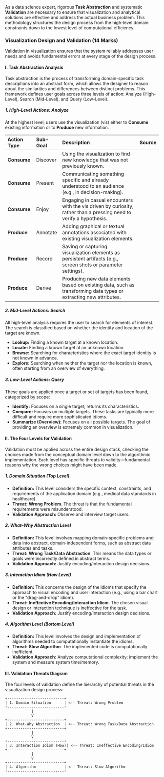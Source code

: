 As a data science expert, rigorous **Task Abstraction** and systematic **Validation** are necessary to ensure that visualization and analytical solutions are effective and address the actual business problem. This methodology structures the design process from the high-level domain constraints down to the lowest level of computational efficiency.

### Visualization Design and Validation (14 Marks)

Validation in visualization ensures that the system reliably addresses user needs and avoids fundamental errors at every stage of the design process.

#### I. Task Abstraction Analysis

Task abstraction is the process of transforming domain-specific task descriptions into an abstract form, which allows the designer to reason about the similarities and differences between distinct problems. This framework defines user goals across three levels of action: Analyze (High-Level), Search (Mid-Level), and Query (Low-Level).

##### 1. High-Level Actions: Analyze

At the highest level, users use the visualization (vis) either to **Consume** existing information or to **Produce** new information.

| Action Type | Sub-Goal | Description | Source |
| :--- | :--- | :--- | :--- |
| **Consume** | Discover | Using the visualization to find new knowledge that was not previously known. | |
| **Consume** | Present | Communicating something specific and already understood to an audience (e.g., in decision-making). | |
| **Consume** | Enjoy | Engaging in casual encounters with the vis driven by curiosity, rather than a pressing need to verify a hypothesis. | |
| **Produce** | Annotate | Adding graphical or textual annotations associated with existing visualization elements. | |
| **Produce** | Record | Saving or capturing visualization elements as persistent artifacts (e.g., screen shots or parameter settings). | |
| **Produce** | Derive | Producing new data elements based on existing data, such as transforming data types or extracting new attributes. | |

##### 2. Mid-Level Actions: Search

All high-level analysis requires the user to search for elements of interest. The search is classified based on whether the identity and location of the target are known.

*   **Lookup:** Finding a known target at a known location.
*   **Locate:** Finding a known target at an unknown location.
*   **Browse:** Searching for characteristics where the exact target identity is not known in advance.
*   **Explore:** Searching when neither the target nor the location is known, often starting from an overview of everything.

##### 3. Low-Level Actions: Query

These goals are applied once a target or set of targets has been found, categorized by scope:

*   **Identify:** Focuses on a single target; returns its characteristics.
*   **Compare:** Focuses on multiple targets. These tasks are typically more difficult and require more sophisticated idioms.
*   **Summarize (Overview):** Focuses on all possible targets. The goal of providing an overview is extremely common in visualization.

#### II. The Four Levels for Validation

Validation must be applied across the entire design stack, checking the choices made from the conceptual domain level down to the algorithmic implementation. Each level has specific threats to validity—fundamental reasons why the wrong choices might have been made.

##### 1. Domain Situation (Top Level)
*   **Definition:** This level considers the specific context, constraints, and requirements of the application domain (e.g., medical data standards in healthcare).
*   **Threat:** **Wrong Problem**. The threat is that the fundamental requirements were misunderstood.
*   **Validation Approach:** Observe and interview target users.

##### 2. What–Why Abstraction Level
*   **Definition:** This level involves mapping domain-specific problems and data into abstract, domain-independent forms, such as abstract data attributes and tasks.
*   **Threat:** **Wrong Task/Data Abstraction**. This means the data types or goals were incorrectly defined in abstract terms.
*   **Validation Approach:** Justify encoding/interaction design decisions.

##### 3. Interaction Idiom (How Level)
*   **Definition:** This concerns the design of the idioms that specify the approach to visual encoding and user interaction (e.g., using a bar chart or the "drag-and-drop" idiom).
*   **Threat:** **Ineffective Encoding/Interaction Idiom**. The chosen visual design or interaction technique is ineffective for the task.
*   **Validation Approach:** Justify encoding/interaction design decisions.

##### 4. Algorithm Level (Bottom Level)
*   **Definition:** This level involves the design and implementation of algorithms needed to computationally instantiate the idioms.
*   **Threat:** **Slow Algorithm**. The implemented code is computationally inefficient.
*   **Validation Approach:** Analyze computational complexity; implement the system and measure system time/memory.

#### III. Validation Threats Diagram

The four levels of validation define the hierarchy of potential threats in the visualization design process:

```ascii
+--------------------------+
| 1. Domain Situation      | <-- Threat: Wrong Problem
+--------------------------+
            |
            V
+--------------------------+
| 2. What-Why Abstraction  | <-- Threat: Wrong Task/Data Abstraction
+--------------------------+
            |
            V
+--------------------------+
| 3. Interaction Idiom (How)| <-- Threat: Ineffective Encoding/Idiom
+--------------------------+
            |
            V
+--------------------------+
| 4. Algorithm             | <-- Threat: Slow Algorithm
+--------------------------+
```
